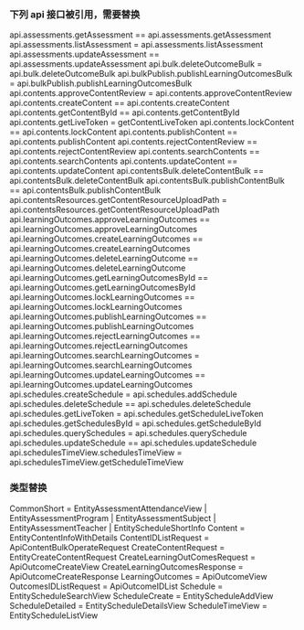 ### 下列 api 接口被引用，需要替换

api.assessments.getAssessment == api.assessments.getAssessment
api.assessments.listAssessment = api.assessments.listAssessment
api.assessments.updateAssessment == api.assessments.updateAssessment
api.bulk.deleteOutcomeBulk = api.bulk.deleteOutcomeBulk
api.bulkPublish.publishLearningOutcomesBulk = api.bulkPublish.publishLearningOutcomesBulk
api.contents.approveContentReview = api.contents.approveContentReview
api.contents.createContent == api.contents.createContent
api.contents.getContentById == api.contents.getContentById
api.contents.getLiveToken = getContentLiveToken
api.contents.lockContent == api.contents.lockContent
api.contents.publishContent == api.contents.publishContent
api.contents.rejectContentReview == api.contents.rejectContentReview
api.contents.searchContents == api.contents.searchContents
api.contents.updateContent == api.contents.updateContent
api.contentsBulk.deleteContentBulk == api.contentsBulk.deleteContentBulk
api.contentsBulk.publishContentBulk == api.contentsBulk.publishContentBulk
api.contentsResources.getContentResourceUploadPath = api.contentsResources.getContentResourceUploadPath
api.learningOutcomes.approveLearningOutcomes == api.learningOutcomes.approveLearningOutcomes
api.learningOutcomes.createLearningOutcomes == api.learningOutcomes.createLearningOutcomes
api.learningOutcomes.deleteLearningOutcome == api.learningOutcomes.deleteLearningOutcome
api.learningOutcomes.getLearningOutcomesById == api.learningOutcomes.getLearningOutcomesById
api.learningOutcomes.lockLearningOutcomes == api.learningOutcomes.lockLearningOutcomes
api.learningOutcomes.publishLearningOutcomes == api.learningOutcomes.publishLearningOutcomes
api.learningOutcomes.rejectLearningOutcomes == api.learningOutcomes.rejectLearningOutcomes
api.learningOutcomes.searchLearningOutcomes = api.learningOutcomes.searchLearningOutcomes
api.learningOutcomes.updateLearningOutcomes == api.learningOutcomes.updateLearningOutcomes
api.schedules.createSchedule = api.schedules.addSchedule
api.schedules.deleteSchedule == api.schedules.deleteSchedule
api.schedules.getLiveToken = api.schedules.getScheduleLiveToken
api.schedules.getSchedulesById = api.schedules.getScheduleById
api.schedules.querySchedules = api.schedules.querySchedule
api.schedules.updateSchedule == api.schedules.updateSchedule
api.schedulesTimeView.schedulesTimeView = api.schedulesTimeView.getScheduleTimeView

### 类型替换

CommonShort = EntityAssessmentAttendanceView | EntityAssessmentProgram | EntityAssessmentSubject | EntityAssessmentTeacher | EntityScheduleShortInfo
Content = EntityContentInfoWithDetails
ContentIDListRequest = ApiContentBulkOperateRequest
CreateContentRequest = EntityCreateContentRequest
CreateLearningOutComesRequest = ApiOutcomeCreateView
CreateLearningOutcomesResponse = ApiOutcomeCreateResponse
LearningOutcomes = ApiOutcomeView
OutcomesIDListRequest = ApiOutcomeIDList
Schedule = EntityScheduleSearchView
ScheduleCreate = EntityScheduleAddView
ScheduleDetailed = EntityScheduleDetailsView
ScheduleTimeView = EntityScheduleListView
